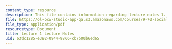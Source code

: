 ```yaml
---
content_type: resource
description: This file contains information regarding lecture notes 1.
file: https://ol-ocw-studio-app-qa.s3.amazonaws.com/courses/9-70-social-psychology-spring-2013/63dc1285e39209449866cb7b00b6ed65_MIT9_70S13_Lect1.pdf
file_type: application/pdf
resourcetype: Document
title: Lecture 1 Lecture Notes
uid: 63dc1285-e392-0944-9866-cb7b00b6ed65
---
```

